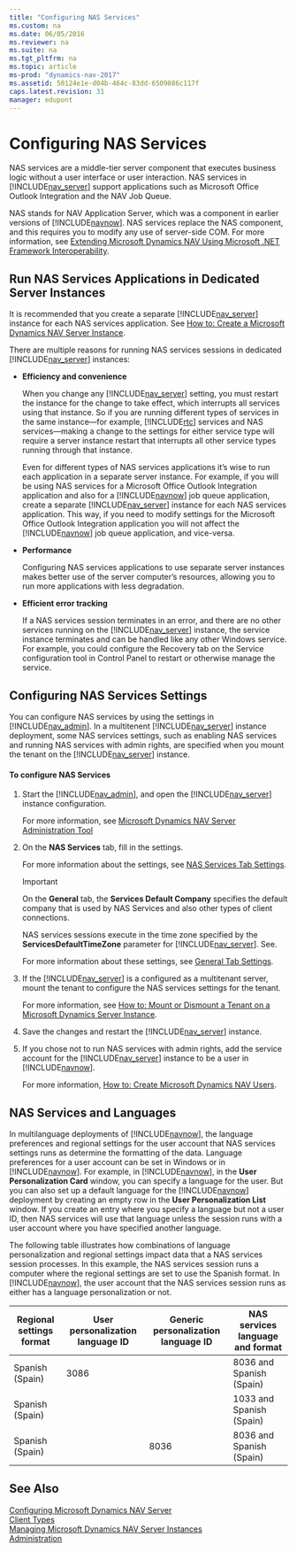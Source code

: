```yaml
---
title: "Configuring NAS Services"
ms.custom: na
ms.date: 06/05/2016
ms.reviewer: na
ms.suite: na
ms.tgt_pltfrm: na
ms.topic: article
ms-prod: "dynamics-nav-2017"
ms.assetid: 50124e1e-d04b-464c-83dd-6509886c117f
caps.latest.revision: 31
manager: edupont
---
```

# Configuring NAS Services
NAS services are a middle\-tier server component that executes business logic without a user interface or user interaction. NAS services in [!INCLUDE[nav_server](includes/nav_server_md.md)] support applications such as Microsoft Office Outlook Integration and the NAV Job Queue.  
  
 NAS stands for NAV Application Server, which was a component in earlier versions of [!INCLUDE[navnow](includes/navnow_md.md)]. NAS services replace the NAS component, and this requires you to modify any use of server\-side COM. For more information, see [Extending Microsoft Dynamics NAV Using Microsoft .NET Framework Interoperability](Extending-Microsoft-Dynamics-NAV-Using-Microsoft-.NET-Framework-Interoperability.md).  
  
## Run NAS Services Applications in Dedicated Server Instances  
 It is recommended that you create a separate [!INCLUDE[nav_server](includes/nav_server_md.md)] instance for each NAS services application. See [How to: Create a Microsoft Dynamics NAV Server Instance](How%20to:%20Create%20a%20Microsoft%20Dynamics%20NAV%20Server%20Instance.md).  
  
 There are multiple reasons for running NAS services sessions in dedicated [!INCLUDE[nav_server](includes/nav_server_md.md)] instances:  
  
-   **Efficiency and convenience**  
  
     When you change any [!INCLUDE[nav_server](includes/nav_server_md.md)] setting, you must restart the instance for the change to take effect, which interrupts all services using that instance. So if you are running different types of services in the same instance—for example, [!INCLUDE[rtc](includes/rtc_md.md)] services and NAS services—making a change to the settings for either service type will require a server instance restart that interrupts all other service types running through that instance.  
  
     Even for different types of NAS services applications it’s wise to run each application in a separate server instance. For example, if you will be using NAS services for a Microsoft Office Outlook Integration application and also for a [!INCLUDE[navnow](includes/navnow_md.md)] job queue application, create a separate [!INCLUDE[nav_server](includes/nav_server_md.md)] instance for each NAS services application. This way, if you need to modify settings for the Microsoft Office Outlook Integration application you will not affect the [!INCLUDE[navnow](includes/navnow_md.md)] job queue application, and vice\-versa.  
  
-   **Performance**  
  
     Configuring NAS services applications to use separate server instances makes better use of the server computer’s resources, allowing you to run more applications with less degradation.  
  
-   **Efficient error tracking**  
  
     If a NAS services session terminates in an error, and there are no other services running on the [!INCLUDE[nav_server](includes/nav_server_md.md)] instance, the service instance terminates and can be handled like any other Windows service. For example, you could configure the Recovery tab on the Service configuration tool in Control Panel to restart or otherwise manage the service.  
  
## Configuring NAS Services Settings  
 You can configure NAS services by using the settings in [!INCLUDE[nav_admin](includes/nav_admin_md.md)]. In a multitenent [!INCLUDE[nav_server](includes/nav_server_md.md)] instance deployment, some NAS services settings, such as enabling NAS services and running NAS services with admin rights, are specified when you mount the tenant on the [!INCLUDE[nav_server](includes/nav_server_md.md)] instance.  
  
#### To configure NAS Services  
  
1.  Start the [!INCLUDE[nav_admin](includes/nav_admin_md.md)], and open the [!INCLUDE[nav_server](includes/nav_server_md.md)] instance configuration.  
  
     For more information, see [Microsoft Dynamics NAV Server Administration Tool](Microsoft-Dynamics-NAV-Server-Administration-Tool.md)  
  
2.  On the **NAS Services** tab, fill in the settings.  
  
     For more information about the settings, see [NAS Services Tab Settings](Configuring-Microsoft-Dynamics-NAV-Server.md#NASServices).  
  
    > [!IMPORTANT]  
    >  On the **General** tab, the **Services Default Company** specifies the default company that is used by NAS Services and also other types of client connections.  
    >   
    >  NAS services sessions execute in the time zone specified by the **ServicesDefaultTimeZone** parameter for [!INCLUDE[nav_server](includes/nav_server_md.md)]. See.  
    >   
    >  For more information about these settings, see [General Tab Settings](Configuring-Microsoft-Dynamics-NAV-Server.md#General).  
  
3.  If the [!INCLUDE[nav_server](includes/nav_server_md.md)] is a configured as a multitenant server, mount the tenant to configure the NAS services settings for the tenant.  
  
     For more information, see [How to: Mount or Dismount a Tenant on a Microsoft Dynamics Server Instance](How%20to:%20Mount%20or%20Dismount%20a%20Tenant%20on%20a%20Microsoft%20Dynamics%20Server%20Instance.md).  
  
4.  Save the changes and restart the [!INCLUDE[nav_server](includes/nav_server_md.md)] instance.  
  
5.  If you chose not to run NAS services with admin rights, add the service account for the [!INCLUDE[nav_server](includes/nav_server_md.md)] instance to be a user in [!INCLUDE[navnow](includes/navnow_md.md)].  
  
     For more information, [How to: Create Microsoft Dynamics NAV Users](How%20to:%20Create%20Microsoft%20Dynamics%20NAV%20Users.md).  
  
## NAS Services and Languages  
 In multilanguage deployments of [!INCLUDE[navnow](includes/navnow_md.md)], the language preferences and regional settings for the user account that NAS services settings runs as determine the formatting of the data. Language preferences for a user account can be set in Windows or in [!INCLUDE[navnow](includes/navnow_md.md)]. For example, in [!INCLUDE[navnow](includes/navnow_md.md)], in the **User Personalization Card** window, you can specify a language for the user. But you can also set up a default language for the [!INCLUDE[navnow](includes/navnow_md.md)] deployment by creating an empty row in the **User Personalization List** window. If you create an entry where you specify a language but not a user ID, then NAS services will use that language unless the session runs with a user account where you have specified another language.  
  
 The following table illustrates how combinations of language personalization and regional settings impact data that a NAS services session processes. In this example, the NAS services session runs a computer where the regional settings are set to use the Spanish format. In [!INCLUDE[navnow](includes/navnow_md.md)], the user account that the NAS services session runs as either has a language personalization or not.  
  
|Regional settings format|User personalization language ID|Generic personalization language ID|NAS services language and format|  
|------------------------------|--------------------------------------|-----------------------------------------|--------------------------------------|  
|Spanish \(Spain\)|3086||8036 and Spanish \(Spain\)|  
|Spanish \(Spain\)|||1033 and Spanish \(Spain\)|  
|Spanish \(Spain\)||8036|8036 and Spanish \(Spain\)|  
  
## See Also  
 [Configuring Microsoft Dynamics NAV Server](Configuring-Microsoft-Dynamics-NAV-Server.md)   
 [Client Types](Client-Types.md)   
 [Managing Microsoft Dynamics NAV Server Instances](Managing-Microsoft-Dynamics-NAV-Server-Instances.md)   
 [Administration](Administration.md)